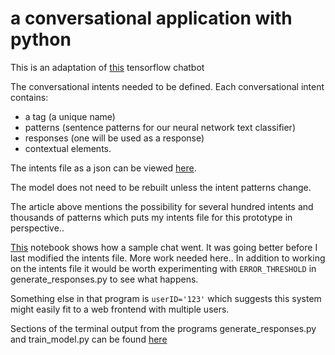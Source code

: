 # a conversational application with python

This is an adaptation of [this](https://chatbotsmagazine.com/contextual-chat-bots-with-tensorflow-4391749d0077) tensorflow chatbot 

The conversational intents needed to be defined. Each conversational intent contains:

* a tag (a unique name)
* patterns (sentence patterns for our neural network text classifier)
* responses (one will be used as a response)
* contextual elements.

The intents file as a json can be viewed [here](https://github.com/aktivkohle/python-talks/blob/master/intents2.json).

The model does not need to be rebuilt unless the intent patterns change. 

The article above mentions the possibility for several hundred intents and thousands of patterns which puts my intents file for this prototype in perspective..

[This](https://github.com/aktivkohle/python-talks/blob/master/display_sample_chat.ipynb) notebook shows how a sample chat went. It was going better before I last modified the intents file. More work needed here.. In addition to working on the intents file it would be worth experimenting with `ERROR_THRESHOLD` in generate_responses.py to see what happens.

Something else in that program is `userID='123'` which suggests this system might easily fit to a web frontend with multiple users.

Sections of the terminal output from the programs generate_responses.py and train_model.py can be found [here](https://github.com/aktivkohle/python-talks/blob/master/terminal_log_samples.txt)
